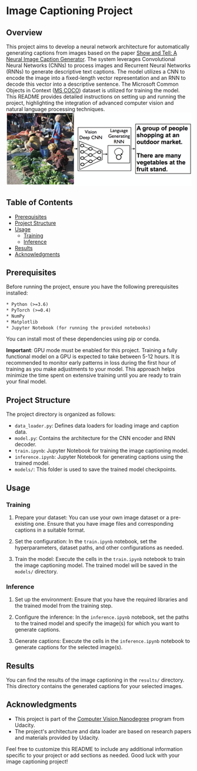 # Image Captioning Project

## Overview
This project aims to develop a neural network architecture for automatically generating captions from images based on the paper [Show and Tell: A Neural Image Caption Generator](https://arxiv.org/pdf/1411.4555.pdf). The system leverages Convolutional Neural Networks (CNNs) to process images and Recurrent Neural Networks (RNNs) to generate descriptive text captions. The model utilizes a CNN to encode the image into a fixed-length vector representation and an RNN to decode this vector into a descriptive sentence. The Microsoft Common Objects in Context ([MS COCO](http://cocodataset.org/#home)) dataset is utilized for training the model. This README provides detailed instructions on setting up and running the project, highlighting the integration of advanced computer vision and natural language processing techniques.
![Image Caption](https://github.com/hhosseinian/ImageCaptioning/blob/main/Images/Image_Captioning_Arch.png)

## Table of Contents
- [Prerequisites](#prerequisites)
- [Project Structure](#project-structure)
- [Usage](#usage)
  - [Training](#training)
  - [Inference](#inference)
- [Results](#results)
- [Acknowledgments](#acknowledgments)

## Prerequisites
Before running the project, ensure you have the following prerequisites installed:

    * Python (>=3.6)
    * PyTorch (>=0.4)
    * NumPy
    * Matplotlib
    * Jupyter Notebook (for running the provided notebooks)

You can install most of these dependencies using pip or conda.

**Important**: GPU mode must be enabled for this project. Training a fully functional model on a GPU is expected to take between 5-12 hours. It is recommended to monitor early patterns in loss during the first hour of training as you make adjustments to your model. This approach helps minimize the time spent on extensive training until you are ready to train your final model.


## Project Structure
The project directory is organized as follows:
- `data_loader.py`: Defines data loaders for loading image and caption data.
- `model.py`: Contains the architecture for the CNN encoder and RNN decoder.
- `train.ipynb`: Jupyter Notebook for training the image captioning model.
- `inference.ipynb`: Jupyter Notebook for generating captions using the trained model.
- `models/`: This folder is used to save the trained model checkpoints.

## Usage
### Training
1. Prepare your dataset: You can use your own image dataset or a pre-existing one. Ensure that you have image files and corresponding captions in a suitable format.

2. Set the configuration: In the `train.ipynb` notebook, set the hyperparameters, dataset paths, and other configurations as needed.

3. Train the model: Execute the cells in the `train.ipynb` notebook to train the image captioning model. The trained model will be saved in the `models/` directory.

### Inference
1. Set up the environment: Ensure that you have the required libraries and the trained model from the training step.

2. Configure the inference: In the `inference.ipynb` notebook, set the paths to the trained model and specify the image(s) for which you want to generate captions.

3. Generate captions: Execute the cells in the `inference.ipynb` notebook to generate captions for the selected image(s).

## Results
You can find the results of the image captioning in the `results/` directory. This directory contains the generated captions for your selected images.

## Acknowledgments
- This project is part of the [Computer Vision Nanodegree](https://www.udacity.com/course/computer-vision-nanodegree--nd891) program from Udacity.
- The project's architecture and data loader are based on research papers and materials provided by Udacity.

Feel free to customize this README to include any additional information specific to your project or add sections as needed. Good luck with your image captioning project!
